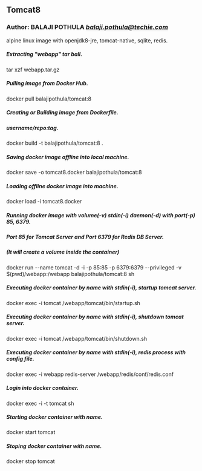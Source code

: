 ## Tomcat8
### Author: BALAJI POTHULA *balaji.pothula@techie.com*

alpine linux image with openjdk8-jre, tomcat-native, sqlite, redis.

##### Extracting "webapp" tar ball.
tar xzf webapp.tar.gz

##### Pulling image from Docker Hub.
docker pull balajipothula/tomcat:8

##### Creating or Building image from Dockerfile.
##### username/repo:tag.
docker build -t balajipothula/tomcat:8 .

##### Saving docker image offline into local machine.
docker save -o tomcat8.docker balajipothula/tomcat:8

##### Loading offline docker image into machine.
docker load -i tomcat8.docker

##### Running docker image with volume(-v) stdin(-i) daemon(-d) with port(-p) 85, 6379.
##### Port 85 for Tomcat Server and Port 6379 for Redis DB Server.
##### (It will create a volume inside the container)
docker run --name tomcat -d -i -p 85:85 -p 6379:6379 --privileged -v $(pwd)/webapp:/webapp balajipothula/tomcat:8 sh

##### Executing docker container by name with stdin(-i), startup  tomcat server.
docker exec -i tomcat /webapp/tomcat/bin/startup.sh

##### Executing docker container by name with stdin(-i), shutdown tomcat server.
docker exec -i tomcat /webapp/tomcat/bin/shutdown.sh

##### Executing docker container by name with stdin(-i), redis process with config file. 
docker exec -i webapp redis-server /webapp/redis/conf/redis.conf

##### Login into docker container.
docker exec -i -t tomcat sh

##### Starting docker container with name.
docker start tomcat

##### Stoping  docker container with name.
docker stop tomcat
